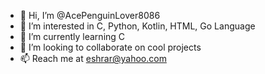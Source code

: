 - 👋 Hi, I’m @AcePenguinLover8086
- 👀 I’m interested in C, Python, Kotlin, HTML, Go Language
- 🌱 I’m currently learning C
- 💞️ I’m looking to collaborate on cool projects
- 📫 Reach me at eshrar@yahoo.com

<!---
AcePenguinLover8086/AcePenguinLover8086 is a ✨ special ✨ repository because its `README.md` (this file) appears on your GitHub profile.
You can click the Preview link to take a look at your changes.
--->
